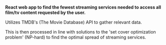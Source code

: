 **React web app to find the fewest streaming services needed to access all film/tv content requested by the user.**

Utilizes TMDB's (The Movie Database) API to gather relevant data.

This is then processed in line with solutions to the 'set cover optimization problem' (NP-hard) to find the optimal spread of streaming services.
